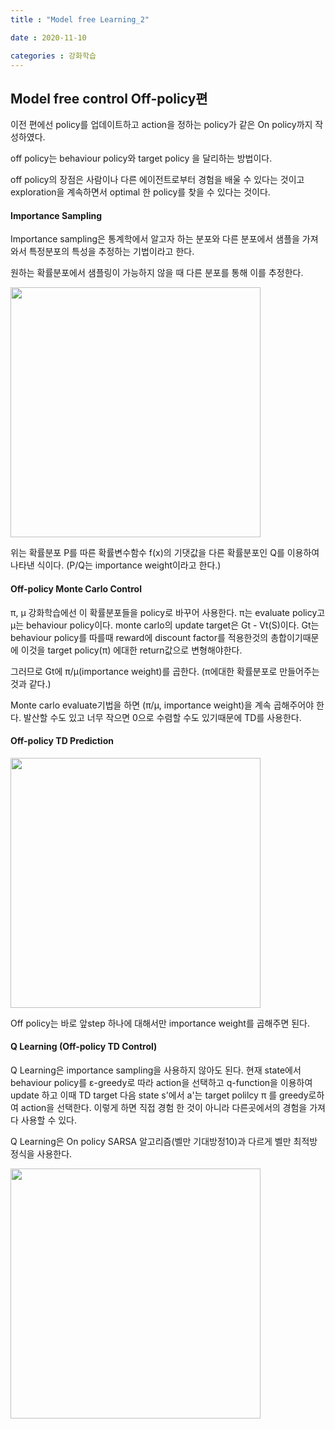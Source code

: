 ```yaml
---
title : "Model free Learning_2"

date : 2020-11-10

categories : 강화학습
---
```


## Model free control Off-policy편

이전 편에선 policy를 업데이트하고 action을 정하는 policy가 같은 On policy까지 작성하였다.

off policy는 behaviour policy와  target policy 을 달리하는 방법이다.

off policy의 장점은 사람이나 다른 에이전트로부터 경험을 배울 수 있다는 것이고
exploration을 계속하면서 optimal 한 policy를 찾을 수 있다는 것이다.



#### Importance Sampling

Importance sampling은 통계학에서 알고자 하는 분포와 다른 분포에서 샘플을 가져와서 특정분포의 특성을 추정하는 기법이라고 한다.

원하는 확률분포에서 샘플링이 가능하지 않을 때 다른 분포를 통해 이를 추정한다.

<img src = "/surabanke/assets/images/ImportanceSampling.png" width = "400">

위는 확률분포 P를 따른 확률변수함수 f(x)의 기댓값을 다른 확률분포인 Q를 이용하여 나타낸 식이다.
(P/Q는  importance weight이라고 한다.)

#### Off-policy Monte Carlo Control
π, μ
강화학습에선 이 확률분포들을 policy로 바꾸어 사용한다. π는 evaluate policy고 μ는 behaviour policy이다.
monte carlo의 update target은 Gt - Vt(S)이다. Gt는 behaviour policy를 따를때 reward에 discount factor를 적용한것의 총합이기때문에 이것을 target policy(π) 에대한 return값으로 변형해야한다.

그러므로 Gt에 π/μ(importance weight)를 곱한다. (π에대한 확률분포로 만들어주는것과 같다.)

Monte carlo evaluate기법을 하면  (π/μ, importance weight)을 계속 곱해주어야 한다. 발산할 수도 있고 너무 작으면 0으로 수렴할 수도 있기때문에 TD를 사용한다.

#### Off-policy TD Prediction

<img src = "/surabanke/assets/images/TDControl_offpolicy.png" width = "400">



Off policy는 바로 앞step 하나에 대해서만 importance weight를 곱해주면 된다.




#### Q Learning (Off-policy TD Control)

Q Learning은 importance sampling을 사용하지 않아도 된다.
현재 state에서 behaviour policy를  ε-greedy로 따라 action을 선택하고 q-function을 이용하여 update 하고 이때 TD target 다음 state s'에서 a'는  target polilcy π 를 greedy로하여 action을 선택한다.
이렇게 하면 직접 경험 한 것이 아니라 다른곳에서의 경험을 가져다 사용할 수 있다.

Q Learning은 On policy SARSA 알고리즘(벨만 기대방정10)과 다르게 벨만 최적방정식을 사용한다.

<img src = "/surabanke/assets/images/Q-learning.png" width = "400">
